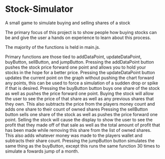 # Stock-Simulator
A small game to simulate buying and selling shares of a stock

The primary focus of this project is to show people how buying stocks can be and give the user a hands on experience to learn about this process.

The majority of the functions is held in main.js.

Primary functions are those tied to addDataPoint, updateDataPoint, buyButton, sellButton, and jumpButton.
Pressing the addDataPoint button pushes the stock price forward one point and allows you to hold your stocks in the hope for a better price.
Pressing the updateDataPoint button updates the current point on the graph without pushing the chart forward any points, this can be used to force a simulation of a sudden drop or spike if that is desired.
Pressing the buyButton button buys one share of the stock as well as pushes the price forward one point. 
Buying the stock will allow the user to see the price of that share as well as any previous shares that they own. This also subtracts the price from the players money count and adds one share to their count of owned shares
Pressing the sellButton button sells one share of the stock as well as pushes the price forward one point.
Selling the stock will cause the display to show the user to see the profit that they made off of that sale as well as the total amount of profit that has been made while removing this share from the list of owned shares. This also adds whatever money was made to the players wallet and subtracts their share count.
Pressing the jumpButton button simulates the same thing as the buyButton, except this runs the same function 30 times to simulate a fowards jump of a month.
